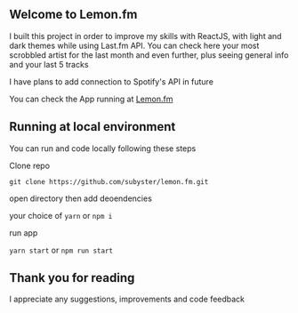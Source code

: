 
## Welcome to Lemon.fm

I built this project in order to improve my skills with ReactJS, with light and dark themes while using Last.fm API.
You can check here your most scrobbled artist for the last month and even further, plus seeing general info and your last 5 tracks

I have plans to add connection to Spotify's API in future

You can check the App running at [Lemon.fm](https://lemonfm.herokuapp.com)


## Running at local environment

You can run and code locally following these steps

Clone repo
```
git clone https://github.com/subyster/lemon.fm.git
```

open directory then add deoendencies

your choice of ```yarn``` or ```npm i```

run app

```yarn start``` or ```npm run start```

## Thank you for reading

I appreciate any suggestions, improvements and code feedback
